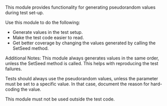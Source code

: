 This module provides functionality for generating pseudorandom values during test set-up. 

Use this module to do the following:
- Generate values in the test setup.
- Make the test code easier to read.
- Get better coverage by changing the values generated by calling the SetSeed method.

Additional Notes:
This module always generates values in the same order, unless the SetSeed method is called.
This helps with reproducing the test failures. 

Tests should always use the pseudorandom values, unless the parameter must be set to a specific value. 
In that case, document the reason for hard-coding the value.

This module must not be used outside the test code.

